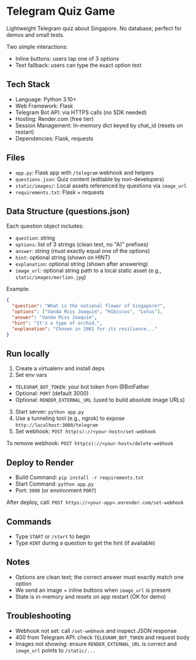 # Telegram Quiz Game

Lightweight Telegram quiz about Singapore. No database; perfect for demos and small tests.

Two simple interactions:
- Inline buttons: users tap one of 3 options
- Text fallback: users can type the exact option text

## Tech Stack
- Language: Python 3.10+
- Web Framework: Flask
- Telegram Bot API: via HTTPS calls (no SDK needed)
- Hosting: Render.com (free tier)
- Session Management: In-memory dict keyed by chat_id (resets on restart)
- Dependencies: Flask, requests

## Files
- `app.py`: Flask app with `/telegram` webhook and helpers
- `questions.json`: Quiz content (editable by non-developers)
- `static/images/`: Local assets referenced by questions via `image_url`
- `requirements.txt`: Flask + requests

## Data Structure (questions.json)
Each question object includes:
- `question`: string
- `options`: list of 3 strings (clean text, no "A)" prefixes)
- `answer`: string (must exactly equal one of the options)
- `hint`: optional string (shown on HINT)
- `explanation`: optional string (shown after answering)
- `image_url`: optional string path to a local static asset (e.g., `static/images/merlion.jpg`)

Example:
```json
{
  "question": "What is the national flower of Singapore?",
  "options": ["Vanda Miss Joaquim", "Hibiscus", "Lotus"],
  "answer": "Vanda Miss Joaquim",
  "hint": "It's a type of orchid.",
  "explanation": "Chosen in 1981 for its resilience..."
}
```

## Run locally
1) Create a virtualenv and install deps
2) Set env vars
- `TELEGRAM_BOT_TOKEN`: your bot token from @BotFather
- Optional: `PORT` (default 3000)
- Optional: `RENDER_EXTERNAL_URL` (used to build absolute image URLs)
3) Start server: `python app.py`
4) Use a tunneling tool (e.g., ngrok) to expose `http://localhost:3000/telegram`
5) Set webhook: `POST http(s)://<your-host>/set-webhook`

To remove webhook: `POST http(s)://<your-host>/delete-webhook`

## Deploy to Render
- Build Command: `pip install -r requirements.txt`
- Start Command: `python app.py`
- Port: `3000` (or environment `PORT`)

After deploy, call: `POST https://<your-app>.onrender.com/set-webhook`

## Commands
- Type `START` or `/start` to begin
- Type `HINT` during a question to get the hint (if available)

## Notes
- Options are clean text; the correct answer must exactly match one option
- We send an image + inline buttons when `image_url` is present
- State is in-memory and resets on app restart (OK for demo)

## Troubleshooting
- Webhook not set: call `/set-webhook` and inspect JSON response
- 400 from Telegram API: check `TELEGRAM_BOT_TOKEN` and request body
- Images not showing: ensure `RENDER_EXTERNAL_URL` is correct and `image_url` points to `/static/...`